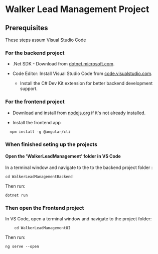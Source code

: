 # Walker Lead Management Project

## Prerequisites

These steps assum Visual Studio Code

### For the backend project

- .Net SDK - Download from [dotnet.microsoft.com](https://dotnet.microsoft.com/en-us/download).

- Code Editor: Install Visual Studio Code from [code.visualstudio.com](https://code.visualstudio.com/).
  - Install the C# Dev Kit extension for better backend development support.

### For the frontend project

- Download and install from [nodejs.org](https://nodejs.org/) if it's not already installed.

- Install the frontend app

```
  npm install -g @angular/cli
```

### When finished seting up the projects

#### Open the 'WalkerLeadManagement' folder in VS Code

In a terminal window and navigate to the to the backend project folder :

```
cd WalkerLeadManagementBackend
```

Then run:

```
dotnet run
```

### Then open the Frontend project

In VS Code, open a terminal window and navigate to the project folder:

```
    cd WalkerLeadManagementUI

```

Then run:

```
ng serve --open
```
